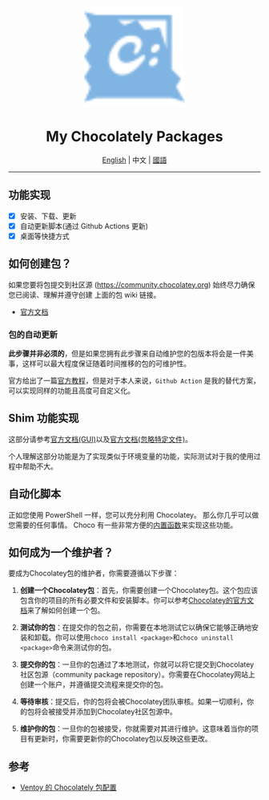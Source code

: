 <div align = center>

<img src="./.assets/chocolatey-color.svg" height="200" alt="banner">

<h1>My Chocolately Packages</h1>


[English](./ReadMe.md) | 中文 | [國語](./ReadMe.zh_tw.md)

---

</div>

## 功能实现

- [x] 安装、下载、更新
- [x] 自动更新脚本(通过 Github Actions 更新)
- [x] 桌面等快捷方式

## 如何创建包？

如果您要将包提交到社区源 (https://community.chocolatey.org)
始终尽力确保您已阅读、理解并遵守创建
上面的包 wiki 链接。

- [官方文档](https://docs.chocolatey.org/en-us/create/create-packages)

### 包的自动更新

**此步骤并非必须的**，但是如果您拥有此步骤来自动维护您的包版本将会是一件美事，这样可以最大程度保证随着时间推移的包的可维护性。

官方给出了一篇[官方教程](https://docs.chocolatey.org/en-us/create/automatic-packages)，但是对于本人来说，`Github Action` 是我的替代方案，可以实现同样的功能且高度可自定义化。

## Shim 功能实现

这部分请参考[官方文档(GUI)](https://docs.chocolatey.org/en-us/create/create-packages#how-do-i-set-up-shims-for-applications-that-have-a-gui)以及[官方文档(忽略特定文件)](https://docs.chocolatey.org/en-us/create/create-packages#how-do-i-exclude-executables-from-getting-shims)。

个人理解这部分功能是为了实现类似于环境变量的功能，实际测试对于我的使用过程中帮助不大。

## 自动化脚本

正如您使用 PowerShell 一样，您可以充分利用 Chocolatey。 那么你几乎可以做您需要的任何事情。 Choco 有一些非常方便的[内置函数](https://docs.chocolatey.org/en-us/create/functions)来实现这些功能。

## 如何成为一个维护者？

要成为Chocolatey包的维护者，你需要遵循以下步骤：

1. **创建一个Chocolatey包**：首先，你需要创建一个Chocolatey包。这个包应该包含你的项目的所有必要文件和安装脚本。你可以参考[Chocolatey的官方文档](https://docs.chocolatey.org/en-us/create/create-packages/)来了解如何创建一个包。

2. **测试你的包**：在提交你的包之前，你需要在本地测试它以确保它能够正确地安装和卸载。你可以使用`choco install <package>`和`choco uninstall <package>`命令来测试你的包。

3. **提交你的包**：一旦你的包通过了本地测试，你就可以将它提交到Chocolatey社区包源（community package repository）。你需要在Chocolatey网站上创建一个账户，并遵循提交流程来提交你的包。

4. **等待审核**：提交后，你的包将会被Chocolatey团队审核。如果一切顺利，你的包将会被接受并添加到Chocolatey社区包源中。

5. **维护你的包**：一旦你的包被接受，你就需要对其进行维护。这意味着当你的项目有更新时，你需要更新你的Chocolatey包以反映这些更改。

## 参考

- [Ventoy 的 Chocolately 包配置](https://github.com/asheroto/ChocolateyPackages/tree/master/ventoy)
